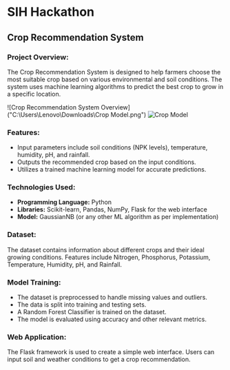 # SIH Hackathon
## Crop Recommendation System

### Project Overview:

The Crop Recommendation System is designed to help farmers choose the most suitable crop based on various environmental and soil conditions. The system uses machine learning algorithms to predict the best crop to grow in a specific location.

![Crop Recommendation System Overview]("C:\Users\Lenovo\Downloads\Crop Model.png")  <!-- Add the path to your image here -->
![Crop Model](https://github.com/user-attachments/assets/970c82d7-f0e1-4a6e-ab85-21f5a08c3faa)

### Features:

- Input parameters include soil conditions (NPK levels), temperature, humidity, pH, and rainfall.
- Outputs the recommended crop based on the input conditions.
- Utilizes a trained machine learning model for accurate predictions.

### Technologies Used:

- **Programming Language:** Python
- **Libraries:** Scikit-learn, Pandas, NumPy, Flask for the web interface
- **Model:** GaussianNB (or any other ML algorithm as per implementation)

### Dataset:

The dataset contains information about different crops and their ideal growing conditions. Features include Nitrogen, Phosphorus, Potassium, Temperature, Humidity, pH, and Rainfall.

### Model Training:

- The dataset is preprocessed to handle missing values and outliers.
- The data is split into training and testing sets.
- A Random Forest Classifier is trained on the dataset.
- The model is evaluated using accuracy and other relevant metrics.

### Web Application:

The Flask framework is used to create a simple web interface. Users can input soil and weather conditions to get a crop recommendation.

